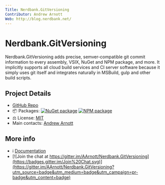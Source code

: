 ```yaml
---
Title: Nerdbank.GitVersioning
Contributor: Andrew Arnott
Web: http://blog.nerdbank.net/
---
```

# Nerdbank.GitVersioning

Nerdbank.GitVersioning adds precise, semver-compatible git commit information
to every assembly, VSIX, NuGet and NPM package, and more.
It implicitly supports all cloud build services and CI server software
because it simply uses git itself and integrates naturally in MSBuild, gulp
and other build scripts.

## Project Details

* [GitHub Repo](https://github.com/dotnet/Nerdbank.GitVersioning)
* 📦 Packages: 
  [![NuGet package](https://img.shields.io/nuget/v/Nerdbank.GitVersioning.svg)](https://nuget.org/packages/Nerdbank.GitVersioning)
  [![NPM package](https://img.shields.io/npm/v/nerdbank-gitversioning.svg)](https://www.npmjs.com/package/nerdbank-gitversioning)
* ⚖ License: [MIT](https://github.com/dotnet/Nerdbank.GitVersioning/tree/master/LICENSE)
* Main contacts: [Andrew Arnott](https://keybase.io/aarnott)

## More info

* ℹ️ [Documentation](https://github.com/dotnet/Nerdbank.GitVersioning/tree/master/README.md)
* [![Join the chat at https://gitter.im/AArnott/Nerdbank.GitVersioning](https://badges.gitter.im/Join%20Chat.svg)](https://gitter.im/AArnott/Nerdbank.GitVersioning?utm_source=badge&utm_medium=badge&utm_campaign=pr-badge&utm_content=badge)
